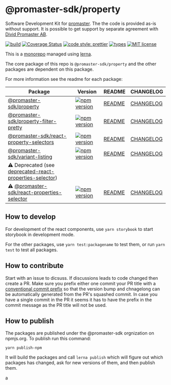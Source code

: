 # @promaster-sdk/property

Software Development Kit for [promaster](https://promaster.se). The the code is provided as-is without support. It is possible to get support by separate agreement with [Divid Promaster AB](https://promaster.se).

[![build][build-image]][build-url]
[![Coverage Status][codecov-image]][codecov-url]
[![code style: prettier][prettier-image]][prettier-url]
[![types][types-image]][types-url]
[![MIT license][license-image]][license-url]

This is a [monorepo](https://medium.com/@maoberlehner/monorepos-in-the-wild-33c6eb246cb9) managed using [lerna](https://lernajs.io/).

The core package of this repo is `@promaster-sdk/property` and the other packages are dependent on this package.

For more information see the readme for each package:

| Package                                                                                                                                                | Version                        | README                                                                                                                                     | CHANGELOG                                                                                                                                        |
| ------------------------------------------------------------------------------------------------------------------------------------------------------ | ------------------------------ | ------------------------------------------------------------------------------------------------------------------------------------------ | ------------------------------------------------------------------------------------------------------------------------------------------------ |
| [@promaster-sdk/property](packages/property)                                                                                                           | [![npm version][i-p]][u-p]     | [README](packages/property/README.md)                                                                                                      | [CHANGELOG](packages/property/CHANGELOG.md)                                                                                                      |
| [@promaster-sdk/property-filter-pretty](packages/property-filter-pretty)                                                                               | [![npm version][i-pfp]][u-pfp] | [README](packages/property-filter-pretty/README.md)                                                                                        | [CHANGELOG](packages/property-filter-pretty/CHANGELOG.md)                                                                                        |
| [@promaster-sdk/react-property-selectors](packages/react-property-selectors)                                                                           | [![npm version][i-rps]][u-rps] | [README](packages/react-property-selectors/README.md)                                                                                      | [CHANGELOG](packages/react-property-selectors/CHANGELOG.md)                                                                                      |
| [@promaster-sdk/variant-listing](packages/variant-listing)                                                                                             | [![npm version][i-vl]][u-vl]   | [README](packages/variant-listing/README.md)                                                                                               | [CHANGELOG](packages/variant-listing/CHANGELOG.md)                                                                                               |
| :warning: Deprecated (see [deprecated-react-properties-selector](https://github.com/promaster-sdk/property/tree/deprecated-react-properties-selector)) |                                |                                                                                                                                            |                                                                                                                                                  |
| :warning: [@promaster-sdk/react-properties-selector](packages/react-properties-selector)                                                               | [![npm version][i-rp]][u-rp]   | [README](https://github.com/promaster-sdk/property/tree/deprecated-react-properties-selector/packages/react-properties-selector/README.md) | [CHANGELOG](https://github.com/promaster-sdk/property/tree/deprecated-react-properties-selector/packages/react-properties-selector/CHANGELOG.md) |

## How to develop

For development of the react components, use `yarn storybook` to start storybook in development mode.

For the other packages, use `yarn test:packagename` to test them, or run `yarn test` to test all packages.

## How to contribute

Start with an issue to dicsuss. If discussions leads to code changed then create a PR. Make sure you prefix either one commit your PR title with a [conventional commit prefix](https://github.com/commitizen/conventional-commit-types/blob/master/index.json) so that the version bump and chnagelong can be automatically generated from the PR's squashed commit. In case you have a single commit in the PR it seems it has to have the prefix in the commit message as the PR title will not be used.

## How to publish

The packages are published under the @promaster-sdk orgnization on npmjs.org. To publish run this command:

```
yarn publish-npm
```

It will build the packages and call `lerna publish` which will figure out which packages has changed, ask for new versions of them, and then publish them.

[build-image]: https://github.com/promaster-sdk/property/workflows/Build/badge.svg
[build-url]: https://github.com/promaster-sdk/property/actions?query=workflow%3ABuild+branch%3Amaster
[codecov-image]: https://codecov.io/gh/promaster-sdk/property/branch/master/graph/badge.svg
[codecov-url]: https://codecov.io/gh/promaster-sdk/property
[prettier-image]: https://img.shields.io/badge/code_style-prettier-ff69b4.svg?style=flat
[prettier-url]: https://github.com/prettier/prettier
[types-image]: https://img.shields.io/npm/types/scrub-js.svg
[types-url]: https://www.typescriptlang.org/
[license-image]: https://img.shields.io/github/license/promaster-sdk/property.svg?style=flat
[license-url]: https://opensource.org/licenses/MIT
[i-p]: https://img.shields.io/npm/v/@promaster-sdk/property.svg?style=flat
[u-p]: https://www.npmjs.com/package/@promaster-sdk/property
[i-pfp]: https://img.shields.io/npm/v/@promaster-sdk/property-filter-pretty.svg?style=flat
[u-pfp]: https://www.npmjs.com/package/@promaster-sdk/property-filter-pretty
[i-rps]: https://img.shields.io/npm/v/@promaster-sdk/react-property-selectors.svg?style=flat
[u-rps]: https://www.npmjs.com/package/@promaster-sdk/react-property-selectors
[i-rp]: https://img.shields.io/npm/v/@promaster-sdk/react-properties-selector.svg?style=flat
[u-rp]: https://www.npmjs.com/package/@promaster-sdk/react-properties-selector
[i-vl]: https://img.shields.io/npm/v/@promaster-sdk/variant-listing.svg?style=flat
[u-vl]: https://www.npmjs.com/package/@promaster-sdk/variant-listing

a
